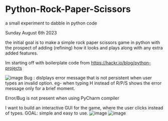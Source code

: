 # Python-Rock-Paper-Scissors
a small experiment to dabble in python code 

Sunday August 6th 2023

the initial goal is to make a simple rock paper scissors game in python with the prospect of adding (refining) how it looks and plays along with any extra added features.

Im starting off with boilerplate code from  https://hackr.io/blog/python-projects

![image](https://github.com/chrislpoy/Python-Rock-Paper-Scissors/assets/77645939/9d3b1651-aec9-4009-a1be-cecb4a4555da)
Bug : dislplays error message that is not persistent when user types an invalid option. eg- when typing H instead of R/P/S shows the error message only for a brief moment.

Error/Bug is not present when using PyCharm compiler

I want to build an interactive GUI for the game, where the user clicks instead of types.
GOAL: simple and easy to use.
![image](https://github.com/chrislpoy/Python-Rock-Paper-Scissors/assets/77645939/d2833198-04fe-4ef6-9b0e-ac4253186ab6)
![image](https://github.com/chrislpoy/Python-Rock-Paper-Scissors/assets/77645939/c07a8bff-844b-46a4-92c5-8fa1e4e787a6)




